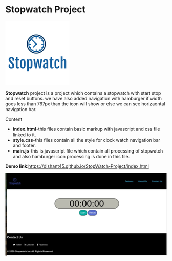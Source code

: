 # Stopwatch Project
<img src='./images/logo2.png'>

**Stopwatch** project is a project which contains a stopwatch with start stop and reset buttons.
we have also added navigation with hamburger if width goes less than 767px than the icon will show or else we can see horizaontal navigation bar.


Content 

* **index.html**-this files contain basic markup with javascript and css file linked to it.
* **style.css**-this files contain all the style for clock watch navigation bar and footer.
* **main.js**-this is javascript file which contain all processing of stopwatch and also hamburger icon processing is done in this file.

**Demo link**:https://dishant45.github.io/StopWatch-Project/index.html

<img src='./images/stopwatch.jpeg'>
